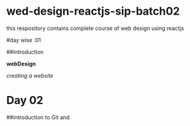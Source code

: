 # wed-design-reactjs-sip-batch02
this respository contains complete course of web design using reactjs

#day wise :01

##introduction

**webDesign**

*creating a website* 
# Day 02

##introduction to Git and 
